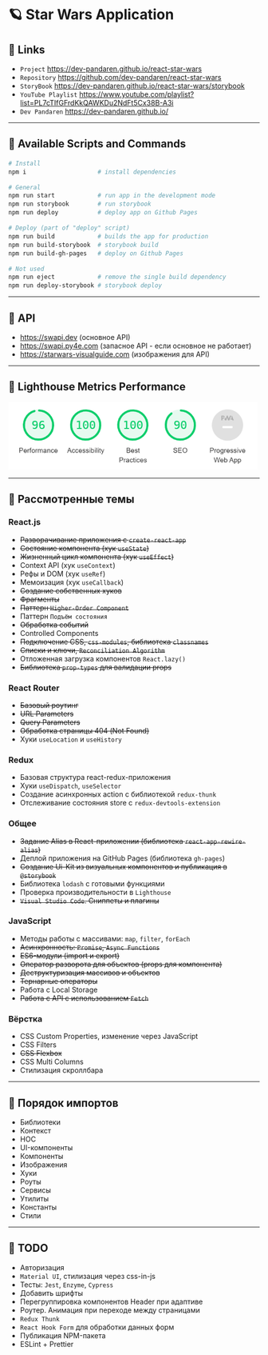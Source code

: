 # 🪐 Star Wars Application

## 🐧 Links
- `Project` https://dev-pandaren.github.io/react-star-wars
- `Repository` https://github.com/dev-pandaren/react-star-wars
- `StoryBook` https://dev-pandaren.github.io/react-star-wars/storybook
- `YouTube Playlist` https://www.youtube.com/playlist?list=PL7cTIfGFrdKkQAWKDu2NdFt5Cx38B-A3i
- `Dev Pandaren` https://dev-pandaren.github.io/

---

## 🐶 Available Scripts and Commands

```bash
# Install
npm i                    # install dependencies
```

```bash
# General
npm run start            # run app in the development mode
npm run storybook        # run storybook
npm run deploy           # deploy app on Github Pages
```

```bash
# Deploy (part of "deploy" script)
npm run build            # builds the app for production
npm run build-storybook  # storybook build
npm run build-gh-pages   # deploy on Github Pages
```

```bash
# Not used
npm run eject            # remove the single build dependency
npm run deploy-storybook # storybook deploy
```

---

## 🦄 API
- https://swapi.dev (основное API)
- https://swapi.py4e.com (запасное API - если основное не работает)
- https://starwars-visualguide.com (изображения для API)


---


## 🐗 Lighthouse Metrics Performance
<img src="src/_temp/readme/lighthouse.png" width="500px" />

---

## 🐼 Рассмотренные темы

### React.js
- ~~Разворачивание приложения с `create-react-app`~~
- ~~Состояние компонента (хук `useState`)~~
- ~~Жизненный цикл компонента (хук `useEffect`)~~
- Context API (хук `useContext`)
- Рефы и DOM (хук `useRef`)
- Мемоизация (хук `useCallback`)
- ~~Создание собственных хуков~~
- ~~Фрагменты~~
- ~~Паттерн `Higher-Order Component`~~
- Паттерн `Подъём состояния`
- ~~Обработка событий~~
- Controlled Components
- ~~Подключение CSS, `css-modules`, библиотека `classnames`~~
- ~~Списки и ключи, `Reconciliation Algorithm`~~
- Отложенная загрузка компонентов `React.lazy()`
- ~~Библиотека `prop-types` для валидации props~~

### React Router
- ~~Базовый роутинг~~
- ~~URL Parameters~~
- ~~Query Parameters~~
- ~~Обработка страницы 404 (Not Found)~~
- Хуки `useLocation` и `useHistory`

### Redux
- Базовая структура react-redux-приложения
- Хуки `useDispatch`, `useSelector`
- Создание асинхронных action с библиотекой `redux-thunk`
- Отслеживание состояния store с `redux-devtools-extension`

### Общее
- ~~Задание Alias в React-приложении (библиотека `react-app-rewire-alias`)~~
- Деплой приложения на GitHub Pages (библиотека `gh-pages`)
- ~~Создание Ui-Kit из визуальных компонентов и публикация в `@storybook`~~
- Библиотека `lodash` с готовыми функциями
- Проверка производительности в `Lighthouse`
- ~~`Visual Studio Code`. Сниппеты и плагины~~

### JavaScript
- Методы работы с массивами: `map`, `filter`, `forEach`
- ~~Асинхронность: `Promise`, `Async Functions`~~
- ~~ES6-модули (import и export)~~
- ~~Оператор разворота для объектов (props для компонента)~~
- ~~Деструктуризация массивов и объектов~~
- ~~Тернарные операторы~~
- Работа с Local Storage
- ~~Работа с API с использованием `Fetch`~~

### Вёрстка
- CSS Custom Properties, изменение через JavaScript
- CSS Filters
- ~~CSS Flexbox~~
- CSS Multi Columns
- Стилизация скроллбара

---

## 🐣 Порядок импортов
- Библиотеки
- Контекст
- HOC
- UI-компоненты
- Компоненты
- Изображения
- Хуки
- Роуты
- Сервисы
- Утилиты
- Константы
- Стили

---

## 🐨 TODO
- Авторизация
- `Material UI`, стилизация через css-in-js
- Тесты: `Jest`, `Enzyme`, `Cypress`
- Добавить шрифты
- Перегруппировка компонентов Header при адаптиве
- Роутер. Анимация при переходе между страницами
- `Redux Thunk`
- `React Hook Form` для обработки данных форм
- Публикация NPM-пакета
- ESLint + Prettier
